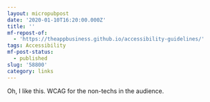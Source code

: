 ```yaml
---
layout: micropubpost
date: '2020-01-10T16:20:00.000Z'
title: ''
mf-repost-of:
  - 'https://theappbusiness.github.io/accessibility-guidelines/'
tags: Accessibility
mf-post-status:
  - published
slug: '58800'
category: links
---
```

Oh, I like this. WCAG for the non-techs in the audience. 
